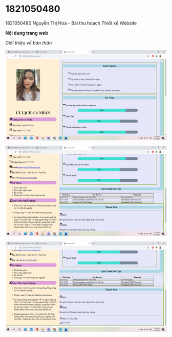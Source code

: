 # 1821050480
1821050480 Nguyễn Thị Hoa - Bài thu hoạch Thiết kế Website

**Nội dung trang web** 

*Giới thiệu về bản thân*

![image info](./screenshots/img1.png)

![image info](./screenshots/img2.png)

![image info](./screenshots/img3.png)
